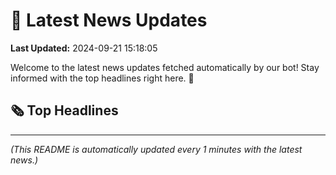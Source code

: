 # 📰 Latest News Updates
**Last Updated:** 2024-09-21 15:18:05

Welcome to the latest news updates fetched automatically by our bot! Stay informed with the top headlines right here. 🚀

## 🗞️ Top Headlines

---
*(This README is automatically updated every 1 minutes with the latest news.)*
